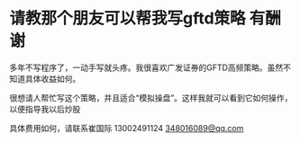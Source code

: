 # 请教那个朋友可以帮我写gftd策略 有酬谢

多年不写程序了，一动手写就头疼。我很喜欢广发证券的GFTD高频策略。虽然不知道具体收益如何。

很想请人帮忙写这个策略，并且适合“模拟操盘”。这样我就可以看到它如何操作，以便指导我以后炒股

具体费用如何，请联系崔国际 13002491124 348016089@qq.com